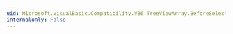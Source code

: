 ```yaml
---
uid: Microsoft.VisualBasic.Compatibility.VB6.TreeViewArray.BeforeSelect
internalonly: False
---
```

